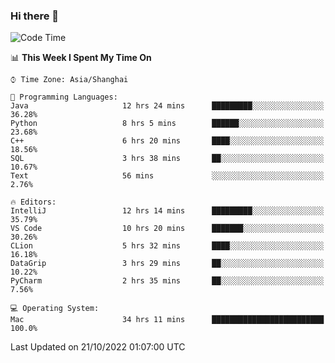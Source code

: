 ### Hi there 👋


<!--START_SECTION:waka-->
![Code Time](http://img.shields.io/badge/Code%20Time-822%20hrs%204%20mins-blue)

📊 **This Week I Spent My Time On** 

```text
⌚︎ Time Zone: Asia/Shanghai

💬 Programming Languages: 
Java                     12 hrs 24 mins      █████████░░░░░░░░░░░░░░░░   36.28% 
Python                   8 hrs 5 mins        ██████░░░░░░░░░░░░░░░░░░░   23.68% 
C++                      6 hrs 20 mins       ████░░░░░░░░░░░░░░░░░░░░░   18.56% 
SQL                      3 hrs 38 mins       ██░░░░░░░░░░░░░░░░░░░░░░░   10.67% 
Text                     56 mins             ░░░░░░░░░░░░░░░░░░░░░░░░░   2.76%

🔥 Editors: 
IntelliJ                 12 hrs 14 mins      █████████░░░░░░░░░░░░░░░░   35.79% 
VS Code                  10 hrs 20 mins      ███████░░░░░░░░░░░░░░░░░░   30.26% 
CLion                    5 hrs 32 mins       ████░░░░░░░░░░░░░░░░░░░░░   16.18% 
DataGrip                 3 hrs 29 mins       ██░░░░░░░░░░░░░░░░░░░░░░░   10.22% 
PyCharm                  2 hrs 35 mins       ██░░░░░░░░░░░░░░░░░░░░░░░   7.56%

💻 Operating System: 
Mac                      34 hrs 11 mins      █████████████████████████   100.0%

```


 Last Updated on 21/10/2022 01:07:00 UTC
<!--END_SECTION:waka-->

<!--
**SillyPasty/SillyPasty** is a ✨ _special_ ✨ repository because its `README.md` (this file) appears on your GitHub profile.

Here are some ideas to get you started:

- 🔭 I’m currently working on ...
- 🌱 I’m currently learning ...
- 👯 I’m looking to collaborate on ...
- 🤔 I’m looking for help with ...
- 💬 Ask me about ...
- 📫 How to reach me: ...
- 😄 Pronouns: ...
- ⚡ Fun fact: ...
-->


